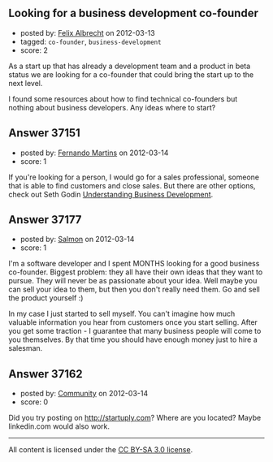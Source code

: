 ## Looking for a business development co-founder

- posted by: [Felix Albrecht](https://stackexchange.com/users/-1/16916-felix-albrecht) on 2012-03-13
- tagged: `co-founder`, `business-development`
- score: 2

As a start up that has already a development team and a product in beta status we are looking for a co-founder that could bring the start up to the next level.

I found some resources about how to find technical co-founders but nothing about business developers. Any ideas where to start?


## Answer 37151

- posted by: [Fernando Martins](https://stackexchange.com/users/-1/1778-fernando-martins) on 2012-03-14
- score: 1

<p>If you're looking for a person, I would go for a sales professional, someone that is able to find customers and close sales. 
But there are other options, check out Seth Godin <a href="http://a%20http://sethgodin.typepad.com/seths_blog/2009/09/understanding-business-development.html">Understanding Business Development</a>.</p>



## Answer 37177

- posted by: [Salmon](https://stackexchange.com/users/-1/5445-salmon) on 2012-03-14
- score: 1

I'm a software developer and I spent MONTHS looking for a good business co-founder. 
Biggest problem: they all have their own ideas that they want to pursue. They will never be as passionate about your idea. Well maybe you can sell your idea to them, but then you don't really need them. Go and sell the product yourself :)

In my case I just started to sell myself. You can't imagine how much valuable information you hear from customers once you start selling. After you get some traction - I guarantee that many business people will come to you themselves. By that time you should have enough money just to hire a salesman.


## Answer 37162

- posted by: [Community](https://stackexchange.com/users/-1/-1-community) on 2012-03-14
- score: 0

Did you try posting on http://startuply.com?  Where are you located?  Maybe linkedin.com would also work.



---

All content is licensed under the [CC BY-SA 3.0 license](https://creativecommons.org/licenses/by-sa/3.0/).
